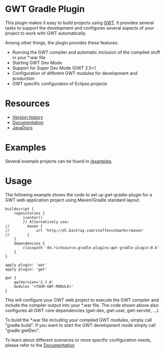 # GWT Gradle Plugin

This plugin makes it easy to build projects using [GWT](http://www.gwtproject.org/). It provides several tasks to support the development and configures several aspects of your project to work with GWT automatically.

Among other things, the plugin provides these features:

* Running the GWT compiler and automatic inclusion of the compiled stuff in your *.war file
* Starting GWT Dev Mode
* Support for Super Dev Mode (GWT 2.5+)
* Configuration of different GWT modules for development and production
* GWT specific configuration of Eclipse projects

# Resources

* [Version history](http://steffenschaefer.github.io/gwt-gradle-plugin/versions.html)
* [Documentation][doc]
* [JavaDocs][javadoc]

# Examples

Several example projects can be found in [/examples](examples).

# Usage

The following example shows the code to set up gwt-gradle-plugin for a GWT web application project using Maven/Gradle standard layout.

    buildscript {
        repositories {
            jcenter()
            // Alternatively use:
    //        maven {
	//            url 'http://dl.bintray.com/steffenschaefer/maven'
	//        }
        }
        dependencies {
            classpath 'de.richsource.gradle.plugins:gwt-gradle-plugin:0.6'
        }
    }

    apply plugin: 'war'
    apply plugin: 'gwt'

    gwt {
        gwtVersion='2.7.0'
        modules '<YOUR-GWT-MODULE>'
    }
    
This will configure your GWT web project to execute the GWT compiler and include the compiler output into your *.war file. The code shown above also configures all GWT core dependencies (gwt-dev, gwt-user, gwt-servlet, ...).

To build the *.war file including your compiled GWT modules, simply call "gradle build".
If you want to start the GWT development mode simply call "gradle gwtDev".

To learn about different scenarios or more specific configuration needs, please refer to the [Documentation][doc]

[doc]: http://steffenschaefer.github.io/gwt-gradle-plugin/doc/latest/
[javadoc]: http://steffenschaefer.github.io/gwt-gradle-plugin/doc/latest/javadoc/
